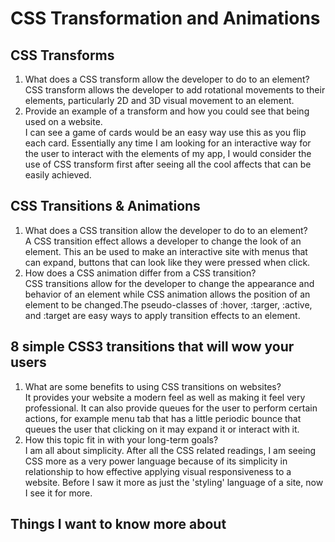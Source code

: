 # CSS Transformation and Animations

## CSS Transforms

1. What does a CSS transform allow the developer to do to an element?<br>
CSS transform allows the developer to add rotational movements to their elements, particularly 2D and 3D visual movement to an element.
2. Provide an example of a transform and how you could see that being used on a website.<br>
I can see a game of cards would be an easy way use this as you flip each card. Essentially any time I am looking for an interactive way for the user to interact with the elements of my app, I would consider the use of CSS transform first after seeing all the cool affects that can be easily achieved.

## CSS Transitions & Animations

1. What does a CSS transition allow the developer to do to an element?<br>
A CSS transition effect allows a developer to change the look of an element. This an be used to make an interactive site with menus that can expand, buttons that can look like they were pressed when click.
2. How does a CSS animation differ from a CSS transition?<br>
CSS transitions allow for the developer to change the appearance and behavior of an element while CSS animation allows the position of an element to be changed.The pseudo-classes of :hover, :targer, :active, and :target are easy ways to apply transition effects to an element. 

## 8 simple CSS3 transitions that will wow your users

1. What are some benefits to using CSS transitions on websites?<br>
It provides your website a modern feel as well as making it feel very professional. It can also provide queues for the user to perform certain actions, for example menu tab that has a little periodic bounce that queues the user that clicking on it may expand it or interact with it.
2. How this topic fit in with your long-term goals?<br>
I am all about simplicity. After all the CSS related readings, I am seeing CSS more as a very power language because of its simplicity in relationship to how effective applying visual responsiveness to a website. Before I saw it more as just the 'styling' language of a site, now I see it for more.

## Things I want to know more about